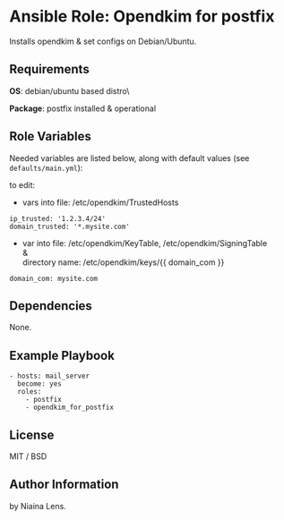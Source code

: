 # Ansible Role: Opendkim for postfix

Installs opendkim & set configs on Debian/Ubuntu.

## Requirements

**OS**: debian/ubuntu based distro\

**Package**: 	postfix installed & operational

## Role Variables

Needed variables are listed below, along with default values (see `defaults/main.yml`):

to edit:

- vars into file: /etc/opendkim/TrustedHosts 

```
ip_trusted: '1.2.3.4/24'
domain_trusted: '*.mysite.com'
```

- var into file: /etc/opendkim/KeyTable, /etc/opendkim/SigningTable\
  &\
  directory name: /etc/opendkim/keys/{{ domain_com }}

```
domain_com: mysite.com
```


## Dependencies

None.

## Example Playbook

    - hosts: mail_server
      become: yes
      roles:
        - postfix
        - opendkim_for_postfix

## License

MIT / BSD

## Author Information

by Niaina Lens.
